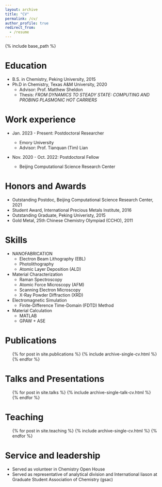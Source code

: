 ```yaml
---
layout: archive
title: "CV"
permalink: /cv/
author_profile: true
redirect_from:
  - /resume
---
```


{% include base_path %}

Education
======
* B.S. in Chemistry, Peking University, 2015
* Ph.D in Chemistry, Texas A&M University, 2020
  * Advisor: Prof. Matthew Sheldon
  * Thesis: *FROM DYNAMICS TO STEADY STATE: COMPUTING AND PROBING PLASMONIC HOT CARRIERS*

Work experience
======
* Jan. 2023 - Present: Postdoctoral Researcher
  * Emory University
  * Advisor: Prof. Tianquan (Tim) Lian

* Nov. 2020 - Oct. 2022: Postdoctoral Fellow
  * Beijing Computational Science Research Center

Honors and Awards
=====
* Outstanding Postdoc, Beijing Computational Science Research Center, 2021
* Student Award, International Precious Metals Institute, 2016
* Outstanding Graduate, Peking Univeristy, 2015
* Gold Metal, 25th Chinese Chemistry Olympiad (CCHO), 2011

Skills
======
* NANOFABRICATION
  * Electron Beam Lithography (EBL)
  * Photolithography
  * Atomic Layer Deposition (ALD)
* Material Characterization
  * Raman Spectroscopy
  * Atomic Force Microscopy (AFM)
  * Scanning Electron Microscopy
  * X-Ray Powder Diffraction (XRD)
* Electromagnetic Simulation
  * Finite-Difference Time-Domain (FDTD) Method
* Material Calculation
  * MATLAB
  * GPAW + ASE

Publications
======
  <ul>{% for post in site.publications %}
    {% include archive-single-cv.html %}
  {% endfor %}</ul>
  
Talks and Presentations
======
  <ul>{% for post in site.talks %}
    {% include archive-single-talk-cv.html %}
  {% endfor %}</ul>
  
Teaching
======
  <ul>{% for post in site.teaching %}
    {% include archive-single-cv.html %}
  {% endfor %}</ul>
  
Service and leadership
======
* Served as volunteer in Chemistry Open House
* Served as representative of analytical division and International liason at Graduate Student Association of Chemistry (gsac)
